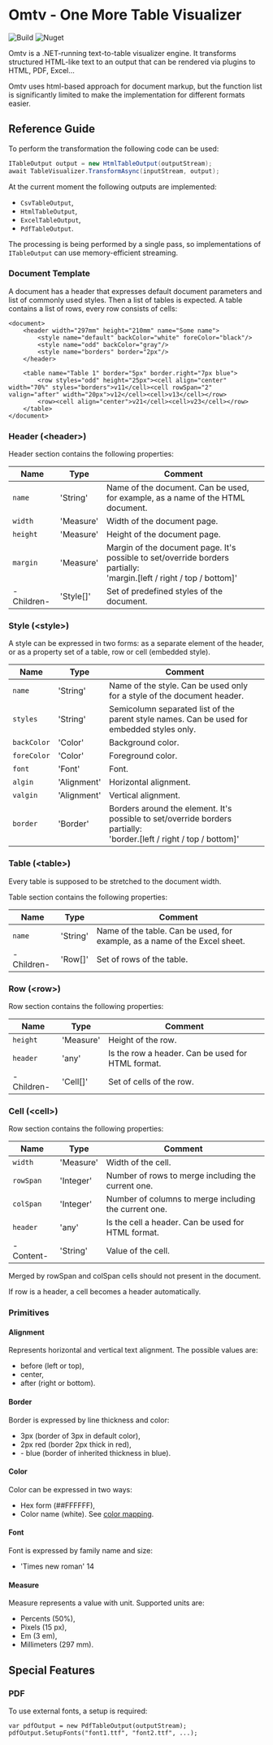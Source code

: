 # Omtv - One More Table Visualizer

![Build](https://github.com/tihilv/Omtv/actions/workflows/dotnet.yml/badge.svg) 
![Nuget](https://img.shields.io/nuget/v/Omtv.Api)

Omtv is a .NET-running text-to-table visualizer engine. It transforms structured HTML-like text to an output that can be rendered via plugins to HTML, PDF, Excel...

Omtv uses html-based approach for document markup, but the function list is significantly limited to make the implementation for different formats easier.

## Reference Guide

To perform the transformation the following code can be used:
```C#
ITableOutput output = new HtmlTableOutput(outputStream);
await TableVisualizer.TransformAsync(inputStream, output);
```

At the current moment the following outputs are implemented:
- `CsvTableOutput`,
- `HtmlTableOutput`,
- `ExcelTableOutput`,
- `PdfTableOutput`.

The processing is being performed by a single pass, so implementations of `ITableOutput` can use memory-efficient streaming. 

### Document Template
A document has a header that expresses default document parameters and list of commonly used styles. Then a list of tables is expected. A table contains a list of rows, every row consists of cells:
```
<document>
    <header width="297mm" height="210mm" name="Some name">
        <style name="default" backColor="white" foreColor="black"/>
        <style name="odd" backColor="gray"/>
        <style name="borders" border="2px"/>
    </header>

    <table name="Table 1" border="5px" border.right="7px blue">
        <row styles="odd" height="25px"><cell align="center" width="70%" styles="borders">v11</cell><cell rowSpan="2" valign="after" width="20px">v12</cell><cell>v13</cell></row>
        <row><cell align="center">v21</cell><cell>v23</cell></row>
    </table>
</document>
```

### Header (\<header\>)
Header section contains the following properties:

| Name       | Type      | Comment                                                                                                                  |
|------------|-----------|--------------------------------------------------------------------------------------------------------------------------|
| `name`     | 'String'  | Name of the document. Can be used, for example, as a name of the HTML document.                                          |
| `width`    | 'Measure' | Width of the document page.                                                                                              |
| `height`   | 'Measure' | Height of the document page.                                                                                             |
| `margin`   | 'Measure' | Margin of the document page. It's possible to set/override borders partially:<br/>'margin.[left / right / top / bottom]' |
| -Children- | 'Style[]' | Set of predefined styles of the document.                                                                                |

### Style (\<style\>)
A style can be expressed in two forms: as a separate element of the header, or as a property set of a table, row or cell (embedded style).

| Name        | Type        | Comment                                                                                                                       |
|-------------|-------------|-------------------------------------------------------------------------------------------------------------------------------|
| `name`      | 'String'    | Name of the style. Can be used only for a style of the document header.                                                       |
| `styles`    | 'String'    | Semicolumn separated list of the parent style names. Can be used for embedded styles only.                                    |
| `backColor` | 'Color'     | Background color.                                                                                                             |
| `foreColor` | 'Color'     | Foreground color.                                                                                                             |
| `font`      | 'Font'      | Font.                                                                                                                         |
| `algin`     | 'Alignment' | Horizontal alignment.                                                                                                         |
| `valgin`    | 'Alignment' | Vertical alignment.                                                                                                           |
| `border`    | 'Border'    | Borders around the element. It's possible to set/override borders partially:<br/>'border.[left / right / top / bottom]' |

### Table (\<table\>)
Every table is supposed to be stretched to the document width.

Table section contains the following properties:

| Name       | Type     | Comment                                                                    |
|------------|----------|----------------------------------------------------------------------------|
| `name`     | 'String' | Name of the table. Can be used, for example, as a name of the Excel sheet. |
| -Children- | 'Row[]'  | Set of rows of the table.                                                  |

### Row (\<row\>)
Row section contains the following properties:

| Name       | Type     | Comment                                           |
|------------|----------|---------------------------------------------------|
| `height`   | 'Measure' | Height of the row.                               |
| `header`   | 'any'    | Is the row a header. Can be used for HTML format. |
| -Children- | 'Cell[]' | Set of cells of the row.                          |

### Cell (\<cell\>)
Row section contains the following properties:

| Name      | Type      | Comment                                               |
|-----------|-----------|-------------------------------------------------------|
| `width`   | 'Measure' | Width of the cell.                                    |
| `rowSpan` | 'Integer' | Number of rows to merge including the current one.    |
| `colSpan` | 'Integer' | Number of columns to merge including the current one. |
| `header`   | 'any'    | Is the cell a header. Can be used for HTML format.    |
| -Content- | 'String'  | Value of the cell.                                    |

Merged by rowSpan and colSpan cells should not present in the document. 

If row is a header, a cell becomes a header automatically.

### Primitives

#### Alignment
Represents horizontal and vertical text alignment. The possible values are:
- before (left or top),
- center,
- after (right or bottom).

#### Border
Border is expressed by line thickness and color:
- 3px (border of 3px in  default color),
- 2px red (border 2px thick in red),
- \- blue (border of inherited thickness in blue).

#### Color
Color can be expressed in two ways: 
- Hex form (##FFFFFF),
- Color name (white). See [color mapping](https://learn.microsoft.com/en-us/dotnet/api/system.drawing.color).

#### Font
Font is expressed by family name and size:
- 'Times new roman' 14

#### Measure
Measure represents a value with unit. Supported units are:
- Percents (50%),
- Pixels (15 px),
- Em (3 em),
- Millimeters (297 mm).

## Special Features
### PDF
To use external fonts, a setup is required:
```
var pdfOutput = new PdfTableOutput(outputStream);
pdfOutput.SetupFonts("font1.ttf", "font2.ttf", ...);
```